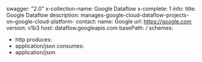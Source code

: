 swagger: "2.0"
x-collection-name: Google Dataflow
x-complete: 1
info:
  title: Google Dataflow
  description: manages-google-cloud-dataflow-projects-on-google-cloud-platform-
  contact:
    name: Google
    url: https://google.com
  version: v1b3
host: dataflow.googleapis.com
basePath: /
schemes:
- http
produces:
- application/json
consumes:
- application/json